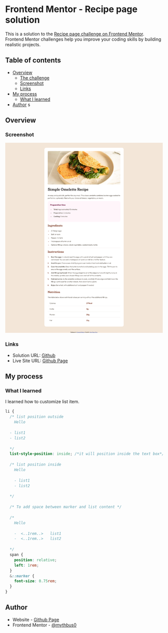 # Frontend Mentor - Recipe page solution

This is a solution to the [Recipe page challenge on Frontend Mentor](https://www.frontendmentor.io/challenges/recipe-page-KiTsR8QQKm). Frontend Mentor challenges help you improve your coding skills by building realistic projects.

## Table of contents

- [Overview](#overview)
  - [The challenge](#the-challenge)
  - [Screenshot](#screenshot)
  - [Links](#links)
- [My process](#my-process)
  - [What I learned](#what-i-learned)
- [Author](#author)
  s

## Overview

### Screenshot

![](./assets/images/screenshot.png)

### Links

- Solution URL: [Github](https://github.com/mythbus0/frontendmentor_recipe_page)
- Live Site URL: [Github Page](https://mythbus0.github.io/frontendmentor_recipe_page/)

## My process

### What I learned

I learned how to customize list item.

```css
li {
  /* list position outside
    Hello

  - list1
  - list2

  */
  list-style-position: inside; /*it will position inside the text box*/

  /* list position inside
    Hello

    - list1
    - list2

  */

  /* To add space between marker and list content */

  /*
    Hello

    -  <..1rem..>   list1
    -  <..1rem..>   list2

  */
  span {
    position: relative;
    left: 1rem;
  }
  &::marker {
    font-size: 0.75rem;
  }
}
```

## Author

- Website - [Github Page](https://mythbus0.github.io/)
- Frontend Mentor - [@mythbus0](https://www.frontendmentor.io/profile/mythbus0)
